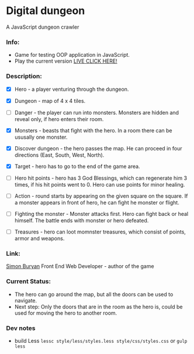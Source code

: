 # Digital dungeon

A JavaScript dungeon crawler

### Info:

- Game for testing OOP application in JavaScript.
- Play the current version [LIVE CLICK HERE!](http://simonburyan.cz/digitaldungeon/)

### Description:


- [x] Hero - a player venturing through the dungeon.

- [x] Dungeon - map of 4 x 4 tiles.

- [ ] Danger - the player can run into monsters. Monsters are hidden and reveal only, if hero enters their room.

- [X] Monsters - beasts that fight with the hero. In a room there can be ususally one monster.

- [X] Discover dungeon - the hero passes the map. He can proceed in four directions (East, South, West, North).

- [X] Target - hero has to go to the end of the game area.

- [ ] Hero hit points - hero has 3 God Blessings, which can regenerate him 3 times, if his hit points went to 0. Hero can use points for minor healing.

- [ ] Action - round starts by appearing on the given square on the square. If a monster appears in front of hero, he can fight he monster or flight.

- [ ] Fighting the monster - Monster attacks first. Hero can fight back or heal himself. The battle ends with monster or hero defeated.

- [ ] Treasures - hero can loot momnster treasures, which consist of points, armor and weapons.

### Link:

[Simon Buryan](http://www.simonburyan.cz)
Front End Web Developer - author of the game

### Current Status:

- The hero can go around the map, but all the doors can be used to navigate.
- Next step: Only the doors that are in the room as the hero is, could be used for moving the hero to another room.

### Dev notes

- build Less `lessc style/less/styles.less style/css/styles.css` or `gulp less`